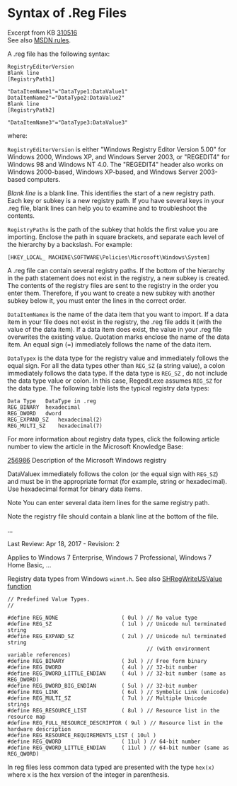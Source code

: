 
# Syntax of .Reg Files

Excerpt from KB  [310516](https://support.microsoft.com/en-us/help/310516/how-to-add--modify--or-delete-registry-subkeys-and-values-by-using-a)   
See also [MSDN rules](https://msdn.microsoft.com/en-us/library/gg469889.aspx).

A .reg file has the following syntax:

    RegistryEditorVersion
    Blank line
    [RegistryPath1]
     
    "DataItemName1"="DataType1:DataValue1"
    DataItemName2"="DataType2:DataValue2"
    Blank line
    [RegistryPath2]
     
    "DataItemName3"="DataType3:DataValue3"

where:

`RegistryEditorVersion` is either "Windows Registry Editor Version 5.00" for Windows 2000, Windows XP, and Windows Server 2003, or "REGEDIT4" for Windows 98 and Windows NT 4.0. The "REGEDIT4" header also works on Windows 2000-based, Windows XP-based, and Windows Server 2003-based computers.

_Blank line_ is a blank line. This identifies the start of a new registry path. Each key or subkey is a new registry path. If you have several keys in your .reg file, blank lines can help you to examine and to troubleshoot the contents.

`RegistryPathx` is the path of the subkey that holds the first value you are importing. Enclose the path in square brackets, and separate each level of the hierarchy by a backslash. For example:

    [HKEY_LOCAL_ MACHINE\SOFTWARE\Policies\Microsoft\Windows\System]

A .reg file can contain several registry paths. If the bottom of the hierarchy in the path statement does not exist in the registry, a new subkey is created. The contents of the registry files are sent to the registry in the order you enter them. Therefore, if you want to create a new subkey with another subkey below it, you must enter the lines in the correct order.

`DataItemNamex` is the name of the data item that you want to import. If a data item in your file does not exist in the registry, the .reg file adds it (with the value of the data item). If a data item does exist, the value in your .reg file overwrites the existing value. Quotation marks enclose the name of the data item. An equal sign (=) immediately follows the name of the data item.

`DataTypex` is the data type for the registry value and immediately follows the equal sign. For all the data types other than `REG_SZ` (a string value), a colon immediately follows the data type. If the data type is `REG_SZ` , do not include the data type value or colon. In this case, Regedit.exe assumes `REG_SZ` for the data type. The following table lists the typical registry data types:

    Data Type	DataType in .reg
    REG_BINARY	hexadecimal
    REG_DWORD	dword
    REG_EXPAND_SZ	hexadecimal(2)
    REG_MULTI_SZ	hexadecimal(7)
	
For more information about registry data types, click the following article number to view the article in the Microsoft Knowledge Base:
 
[256986](https://support.microsoft.com/en-us/help/256986) Description of the Microsoft Windows registry
 
DataValuex immediately follows the colon (or the equal sign with `REG_SZ`) and must be in the appropriate format (for example, string or hexadecimal). Use hexadecimal format for binary data items.

Note You can enter several data item lines for the same registry path.

Note the registry file should contain a blank line at the bottom of the file.

...

Last Review: Apr 18, 2017 - Revision: 2

Applies to
Windows 7 Enterprise, Windows 7 Professional, Windows 7 Home Basic, ...



Registry data types from Windows `winnt.h`. See also 
[SHRegWriteUSValue function](https://msdn.microsoft.com/en-us/library/windows/desktop/bb773556)


    // Predefined Value Types.
    //
     
    #define REG_NONE                    ( 0ul ) // No value type
    #define REG_SZ                      ( 1ul ) // Unicode nul terminated string
    #define REG_EXPAND_SZ               ( 2ul ) // Unicode nul terminated string
                                                // (with environment variable references)
    #define REG_BINARY                  ( 3ul ) // Free form binary
    #define REG_DWORD                   ( 4ul ) // 32-bit number
    #define REG_DWORD_LITTLE_ENDIAN     ( 4ul ) // 32-bit number (same as REG_DWORD)
    #define REG_DWORD_BIG_ENDIAN        ( 5ul ) // 32-bit number
    #define REG_LINK                    ( 6ul ) // Symbolic Link (unicode)
    #define REG_MULTI_SZ                ( 7ul ) // Multiple Unicode strings
    #define REG_RESOURCE_LIST           ( 8ul ) // Resource list in the resource map
    #define REG_FULL_RESOURCE_DESCRIPTOR ( 9ul ) // Resource list in the hardware description
    #define REG_RESOURCE_REQUIREMENTS_LIST ( 10ul )
    #define REG_QWORD                   ( 11ul ) // 64-bit number
    #define REG_QWORD_LITTLE_ENDIAN     ( 11ul ) // 64-bit number (same as REG_QWORD)


In reg files less common data typed  are presented with the type `hex(x)` where x is the hex version of the integer in parenthesis.

